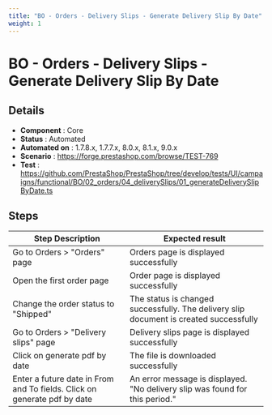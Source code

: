 ```yaml
---
title: "BO - Orders - Delivery Slips - Generate Delivery Slip By Date"
weight: 1
---
```


# BO - Orders - Delivery Slips - Generate Delivery Slip By Date
## Details
* **Component** : Core
* **Status** : Automated
* **Automated on** : 1.7.8.x, 1.7.7.x, 8.0.x, 8.1.x, 9.0.x
* **Scenario** : https://forge.prestashop.com/browse/TEST-769
* **Test** : https://github.com/PrestaShop/PrestaShop/tree/develop/tests/UI/campaigns/functional/BO/02_orders/04_deliverySlips/01_generateDeliverySlipByDate.ts

## Steps
| Step Description | Expected result |
| ----- | ----- |
| Go to Orders > "Orders" page | Orders page is displayed successfully |
| Open the first order page | Order page is displayed successfully |
| Change the order status to "Shipped" | The status is changed successfully. The delivery slip document is created successfully |
| Go to Orders > "Delivery slips" page | Delivery slips page is displayed successfully |
| Click on generate pdf by date | The file is downloaded successfully |
| Enter a future date in From and To fields. Click on generate pdf by date | An error message is displayed. "No delivery slip was found for this period." |